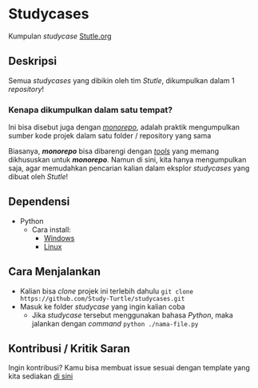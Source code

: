 
# Studycases

Kumpulan *studycase* [Stutle.org](https://stutle.org/Studi-Kasus-8b087803fce84d998c9f955d710f2595)

## Deskripsi

Semua *studycases* yang dibikin oleh tim *Stutle*, dikumpulkan dalam 1 *repository*!

### Kenapa dikumpulkan dalam satu tempat?

Ini bisa disebut juga dengan *[monorepo](https://en.wikipedia.org/wiki/Monorepo)*, adalah praktik mengumpulkan sumber kode projek dalam satu folder / repository yang sama

Biasanya, ***monorepo***  bisa dibarengi dengan *[tools](https://monorepo.tools/)* yang memang dikhususkan untuk ***monorepo***. Namun di sini, kita hanya mengumpulkan saja, agar memudahkan pencarian kalian dalam eksplor *studycases* yang dibuat oleh *Stutle*!

## Dependensi

- Python
	- Cara install:
		- [Windows](https://www.petanikode.com/python-windows/)
		- [Linux](https://www.hostinger.co.id/tutorial/install-python)

## Cara Menjalankan

- Kalian bisa *clone* projek ini terlebih dahulu `git clone https://github.com/Study-Turtle/studycases.git`
- Masuk ke folder *studycase* yang ingin kalian coba
	- Jika *studycase* tersebut menggunakan bahasa *Python*, maka jalankan dengan *command* `python ./nama-file.py`

## Kontribusi / Kritik Saran

Ingin kontribusi? Kamu bisa membuat issue sesuai dengan template yang kita sediakan [di sini](https://github.com/Study-Turtle/studycases/issues)
